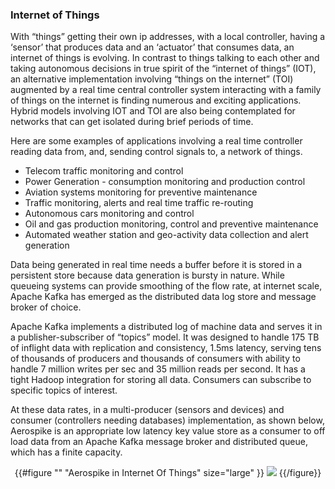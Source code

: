 ### Internet of Things

With “things” getting their own ip addresses, with a local controller, having a ‘sensor’ that produces data and an ‘actuator’ that consumes data, an internet of things is evolving. In contrast to things talking to each other and taking autonomous decisions in true spirit of the “internet of things” (IOT), an alternative implementation involving “things on the internet” (TOI) augmented by a real time central controller system interacting with a family of things on the internet is finding numerous and exciting applications.  Hybrid models involving IOT and TOI are also being contemplated for networks that can get isolated during brief periods of time.

Here are some examples of applications involving a real time controller reading data from, and, sending control signals to, a network of things. 
- Telecom traffic monitoring and control
- Power Generation - consumption monitoring and production control
- Aviation systems monitoring for preventive maintenance
- Traffic monitoring, alerts and real time traffic re-routing
- Autonomous cars monitoring and control
- Oil and gas production monitoring, control and preventive maintenance
- Automated weather station and geo-activity data collection and alert generation

Data being generated in real time needs a buffer before it is stored in a persistent store because data generation is bursty in nature.  While queueing systems can provide smoothing of the flow rate, at internet scale, Apache Kafka has emerged as the distributed data log store and message broker of choice.

Apache Kafka implements a distributed log of machine data and serves it in a publisher-subscriber of “topics” model. It was designed to handle 175 TB of inflight data with replication and consistency, 1.5ms latency, serving tens of thousands of producers and thousands of consumers with ability to handle 7 million writes per sec and 35 million reads per second. It has a tight Hadoop integration for storing all data. Consumers can subscribe to specific topics of interest. 

At these data rates, in a multi-producer (sensors and devices) and consumer (controllers needing databases) implementation, as shown below, Aerospike is an appropriate low latency key value store as a consumer to off load data from an Apache Kafka message broker and distributed queue, which has a finite capacity.


<center>
{{#figure "" "Aerospike in Internet Of Things" size="large" }}
<img src="/docs/connectors/assets/images/AerospikeInIOT.png" >
{{/figure}}
</center>


